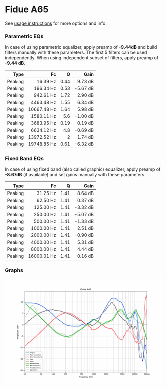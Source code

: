 # Fidue A65
See [usage instructions](https://github.com/jaakkopasanen/AutoEq#usage) for more options and info.

### Parametric EQs
In case of using parametric equalizer, apply preamp of **-9.44dB** and build filters manually
with these parameters. The first 5 filters can be used independently.
When using independent subset of filters, apply preamp of **-9.44 dB**.

| Type    | Fc          |    Q | Gain     |
|--------:|------------:|-----:|---------:|
| Peaking | 16.39 Hz    | 0.44 | 9.73 dB  |
| Peaking | 196.34 Hz   | 0.53 | -5.67 dB |
| Peaking | 942.61 Hz   | 1.72 | 2.90 dB  |
| Peaking | 4463.48 Hz  | 1.55 | 6.34 dB  |
| Peaking | 10667.48 Hz | 1.64 | 5.98 dB  |
| Peaking | 1580.11 Hz  | 5.6  | -1.00 dB |
| Peaking | 3683.95 Hz  | 0.19 | 0.19 dB  |
| Peaking | 6634.12 Hz  | 4.8  | -0.69 dB |
| Peaking | 13972.52 Hz | 2    | 1.74 dB  |
| Peaking | 19748.85 Hz | 0.61 | -6.32 dB |

### Fixed Band EQs
In case of using fixed band (also called graphic) equalizer, apply preamp of **-8.67dB**
(if available) and set gains manually with these parameters.

| Type    | Fc          |    Q | Gain     |
|--------:|------------:|-----:|---------:|
| Peaking | 31.25 Hz    | 1.41 | 8.64 dB  |
| Peaking | 62.50 Hz    | 1.41 | 0.37 dB  |
| Peaking | 125.00 Hz   | 1.41 | -3.32 dB |
| Peaking | 250.00 Hz   | 1.41 | -5.07 dB |
| Peaking | 500.00 Hz   | 1.41 | -1.33 dB |
| Peaking | 1000.00 Hz  | 1.41 | 2.51 dB  |
| Peaking | 2000.00 Hz  | 1.41 | -0.90 dB |
| Peaking | 4000.00 Hz  | 1.41 | 5.31 dB  |
| Peaking | 8000.00 Hz  | 1.41 | 4.44 dB  |
| Peaking | 16000.01 Hz | 1.41 | 0.16 dB  |

### Graphs
![](./Fidue%20A65.png)